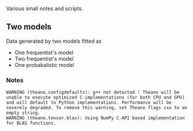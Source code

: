 Various small notes and scripts.

## Two models

Data generated by two models fitted as

- One frequentist's model
- Two frequentist's model
- One probabalistic model

### Notes

```text
WARNING (theano.configdefaults): g++ not detected ! Theano will be unable to execute optimized C-implementations (for both CPU and GPU) and will default to Python implementations. Performance will be severely degraded. To remove this warning, set Theano flags cxx to an empty string.
WARNING (theano.tensor.blas): Using NumPy C-API based implementation for BLAS functions.
```
